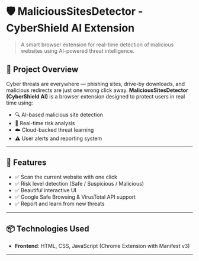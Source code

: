 # 🛡️ MaliciousSitesDetector - CyberShield AI Extension

> A smart browser extension for real-time detection of malicious websites using AI-powered threat intelligence.

## 🚀 Project Overview
Cyber threats are everywhere — phishing sites, drive-by downloads, and malicious redirects are just one wrong click away. **MaliciousSitesDetector (CyberShield AI)** is a browser extension designed to protect users in real time using:

- 🔍 AI-based malicious site detection
- 🧠 Real-time risk analysis
- ☁️ Cloud-backed threat learning
- ⚠️ User alerts and reporting system

---

## 🔧 Features

- ✅ Scan the current website with one click
- ✅ Risk level detection (Safe / Suspicious / Malicious)
- ✅ Beautiful interactive UI
- ✅ Google Safe Browsing & VirusTotal API support
- ✅ Report and learn from new threats

---

## 📦 Technologies Used

- **Frontend**: HTML, CSS, JavaScript (Chrome Extension with Manifest v3)

---

